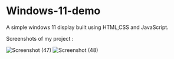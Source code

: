# Windows-11-demo
A simple windows 11 display built using HTML,CSS and JavaScript.

Screenshots of my project :


![Screenshot (47)](https://github.com/Keerthana-r-venugopal/Windows-11-demo/assets/158607664/720f2484-66ce-4729-aec5-c9c991fff2fa)
![Screenshot (48)](https://github.com/Keerthana-r-venugopal/Windows-11-demo/assets/158607664/02934b0c-5090-4664-8c88-2e08204336f5)

